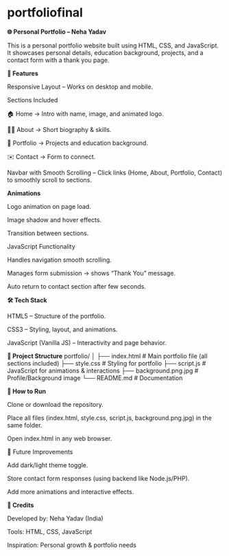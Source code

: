 # portfoliofinal

**🌐 Personal Portfolio – Neha Yadav**

This is a personal portfolio website built using HTML, CSS, and JavaScript.
It showcases personal details, education background, projects, and a contact form with a thank you page.

**📌 Features**

Responsive Layout – Works on desktop and mobile.

Sections Included

🏠 Home → Intro with name, image, and animated logo.

👩‍💻 About → Short biography & skills.

📂 Portfolio → Projects and education background.

✉️ Contact → Form to connect.


Navbar with Smooth Scrolling – Click links (Home, About, Portfolio, Contact) to smoothly scroll to sections.

**Animations**

Logo animation on page load.

Image shadow and hover effects.

Transition between sections.

JavaScript Functionality

Handles navigation smooth scrolling.

Manages form submission → shows “Thank You” message.

Auto return to contact section after few seconds.

**🛠️ Tech Stack**

HTML5 – Structure of the portfolio.

CSS3 – Styling, layout, and animations.

JavaScript (Vanilla JS) – Interactivity and page behavior.

**📂 Project Structure**
portfolio/
│
├── index.html         # Main portfolio file (all sections included)
├── style.css          # Styling for portfolio
├── script.js          # JavaScript for animations & interactions
├── background.png.jpg # Profile/Background image
└── README.md          # Documentation

**🚀 How to Run**

Clone or download the repository.

Place all files (index.html, style.css, script.js, background.png.jpg) in the same folder.

Open index.html in any web browser.

🔮 Future Improvements

Add dark/light theme toggle.

Store contact form responses (using backend like Node.js/PHP).

Add more animations and interactive effects.

**🙏 Credits**

Developed by: Neha Yadav (India)

Tools: HTML, CSS, JavaScript

Inspiration: Personal growth & portfolio needs
